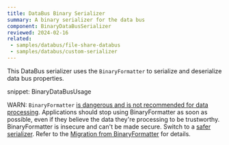 ```yaml
---
title: DataBus Binary Serializer
summary: A binary serializer for the data bus
component: BinaryDataBusSerializer
reviewed: 2024-02-16
related:
 - samples/databus/file-share-databus
 - samples/databus/custom-serializer
---
```


This DataBus serializer uses the `BinaryFormatter` to serialize and deserialize data bus properties.

snippet: BinaryDataBusUsage

WARN: `BinaryFormatter` [is dangerous and is not recommended for data processing](https://aka.ms/binaryformatter). Applications should stop using BinaryFormatter as soon as possible, even if they believe the data they're processing to be trustworthy. BinaryFormatter is insecure and can't be made secure. Switch to a [safer serializer](/nservicebus/messaging/databus/#serialization). Refer to the [Migration from BinaryFormatter](/nservicebus/upgrades/7to8/databus.md#migration-from-binaryformatter) for details.
